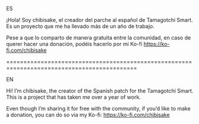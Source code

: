 ES

¡Hola! Soy chibisake, el creador del parche al español de Tamagotchi Smart. Es un proyecto que me ha llevado más de un año de trabajo.

Pese a que lo comparto de manera gratuita entre la comunidad, en caso de querer hacer una donación, podéis hacerlo por mi Ko-fi https://ko-fi.com/chibisake

============================================================================================

EN

Hi! I’m chibisake, the creator of the Spanish patch for the Tamagotchi Smart. This is a project that has taken me over a year of work.

Even though I’m sharing it for free with the community, if you’d like to make a donation, you can do so via my Ko-fi: https://ko-fi.com/chibisake
